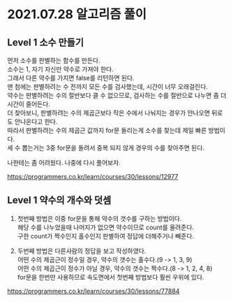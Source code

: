 # 2021.07.28 알고리즘 풀이

## Level 1 소수 만들기

먼저 소수를 판별하는 함수를 만든다.\
소수는 1, 자기 자신만 약수로 가져야 한다.\
그래서 다른 약수를 가지면 false를 리턴하면 된다.\
맨 첨에는 판별하려는 수 전까지 모든 수를 검사했는데, 시간이 너무 오래걸린다.\
약수는 판별하려는 수의 절반보다 클 수 없으므로, 검사하는 수를 절반으로 나누면 좀 더 시간이 줄어든다.\
더 찾아보니, 판별하려는 수의 제곱근보다 작은 수에서 나눠지는 경우가 안나오면 뒤로도 안나온다고 한다.\
따라서 판별하려는 수의 제곱근 값까지 for문 돌리는게 소수를 찾는데 제일 빠른 방법이다.\
세 수 뽑는거는 3중 for문을 돌려서 중복 되지 않게 경우의 수를 찾아주면 된다.

나한테는 좀 어려웠다. 나중에 다시 풀어보자.

https://programmers.co.kr/learn/courses/30/lessons/12977

## Level 1 약수의 개수와 덧셈

1. 첫번째 방법은 이중 for문을 통해 약수의 갯수를 구하는 방법이다.\
   해당 수를 나누었을때 나머지가 없으면 약수이므로 count를 올려준다.\
   구한 count가 짝수인지 홀수인지 판별하여 정답에 더해주거나 빼준다.

2. 두번째 방법은 다른사람의 정답을 보고 작성하였다.\
   어떤 수의 제곱근이 정수일 경우, 약수의 갯수는 홀수다.(9 -> 1, 3, 9)\
   어떤 수의 제곱근이 정수가 아닐 경우, 약수의 갯수는 짝수다.(8 -> 1, 2, 4, 8)\
   for문을 한번만 사용하므로 속도면에서 첫번째 방법보다 훨씬 우위에 있다.

https://programmers.co.kr/learn/courses/30/lessons/77884
